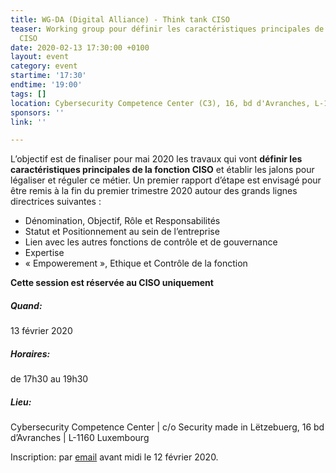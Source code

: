 ```yaml
---
title: WG-DA (Digital Alliance) - Think tank CISO
teaser: Working group pour définir les caractéristiques principales de la fonction
  CISO
date: 2020-02-13 17:30:00 +0100
layout: event
category: event
startime: '17:30'
endtime: '19:00'
tags: []
location: Cybersecurity Competence Center (C3), 16, bd d'Avranches, L-1160 Luxembourg
sponsors: ''
link: ''

---
```

L’objectif est de finaliser pour mai 2020 les travaux qui vont **définir les caractéristiques principales de la fonction CISO** et établir les jalons pour légaliser et réguler ce métier. Un premier rapport d’étape est envisagé pour être remis à la fin du premier trimestre 2020 autour des grands lignes directrices suivantes :

* Dénomination, Objectif, Rôle et Responsabilités
* Statut et Positionnement au sein de l’entreprise
* Lien avec les autres fonctions de contrôle et de gouvernance
* Expertise
* « Empowerement », Ethique et Contrôle de la fonction

**Cette session est réservée au CISO uniquement**

##### Quand:

13 février 2020

##### Horaires:

de 17h30 au 19h30

##### Lieu:

Cybersecurity Competence Center | c/o Security made in Lëtzebuerg, 16 bd d’Avranches | L-1160 Luxembourg

Inscription:  par [email](mailto:secgen@clusil.lu) avant  midi le 12 février 2020.
